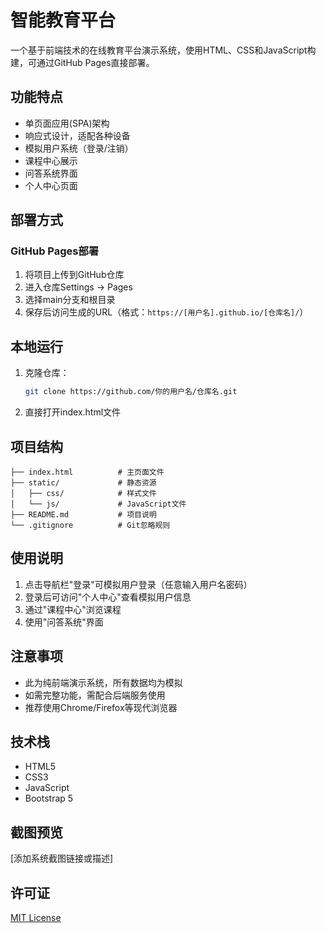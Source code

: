 # 智能教育平台

一个基于前端技术的在线教育平台演示系统，使用HTML、CSS和JavaScript构建，可通过GitHub Pages直接部署。

## 功能特点

- 单页面应用(SPA)架构
- 响应式设计，适配各种设备
- 模拟用户系统（登录/注销）
- 课程中心展示
- 问答系统界面
- 个人中心页面

## 部署方式

### GitHub Pages部署

1. 将项目上传到GitHub仓库
2. 进入仓库Settings → Pages
3. 选择main分支和根目录
4. 保存后访问生成的URL（格式：`https://[用户名].github.io/[仓库名]/`）

## 本地运行

1. 克隆仓库：
   ```bash
   git clone https://github.com/你的用户名/仓库名.git
   ```
2. 直接打开index.html文件

## 项目结构

```
├── index.html          # 主页面文件
├── static/             # 静态资源
│   ├── css/            # 样式文件
│   └── js/             # JavaScript文件
├── README.md           # 项目说明
└── .gitignore          # Git忽略规则
```

## 使用说明

1. 点击导航栏"登录"可模拟用户登录（任意输入用户名密码）
2. 登录后可访问"个人中心"查看模拟用户信息
3. 通过"课程中心"浏览课程
4. 使用"问答系统"界面

## 注意事项

- 此为纯前端演示系统，所有数据均为模拟
- 如需完整功能，需配合后端服务使用
- 推荐使用Chrome/Firefox等现代浏览器

## 技术栈

- HTML5
- CSS3
- JavaScript
- Bootstrap 5

## 截图预览

[添加系统截图链接或描述]

## 许可证

[MIT License](LICENSE)
